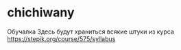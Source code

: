 # chichiwany
Обучалка
Здесь будут храниться всякие штуки из курса https://stepik.org/course/575/syllabus
